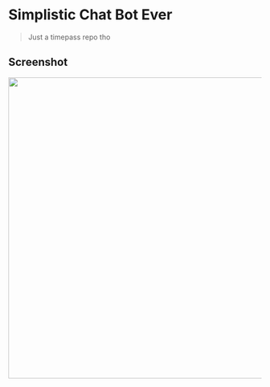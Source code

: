 # Simplistic Chat Bot Ever
> Just a timepass repo tho

## Screenshot
<img src="https://repository-images.githubusercontent.com/554764181/05bfbba2-d08b-42d6-84b0-a34d2440847b" width="1000vw" height="600vw"/>
